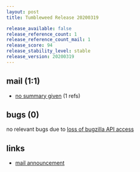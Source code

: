 ```yaml
---
layout: post
title: Tumbleweed Release 20200319

release_available: false
release_reference_count: 1
release_reference_count_mail: 1
release_score: 94
release_stability_level: stable
release_version: 20200319
---
```


## mail (1:1)

- [no summary given](https://github.com/boombatower/tumbleweed-review/issues/10) (1 refs)

## bugs (0)

<!--more-->

no relevant bugs due to [loss of bugzilla API access](https://bugzilla.opensuse.org/show_bug.cgi?id=1157722)



## links

- [mail announcement](https://github.com/boombatower/tumbleweed-review/issues/10)
